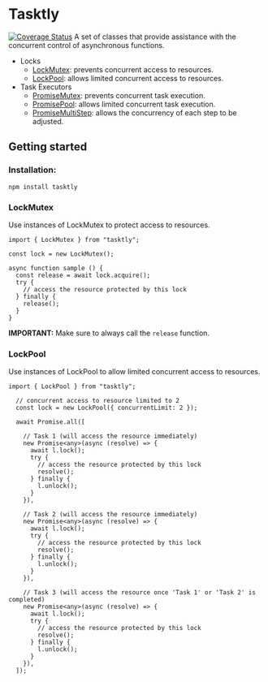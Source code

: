 # Tasktly
[![Coverage Status](https://coveralls.io/repos/github/alan-plus/tasktly/badge.svg?branch=development)](https://coveralls.io/github/alan-plus/tasktly?branch=development)
A set of classes that provide assistance with the concurrent control of asynchronous functions.
- Locks
  - [LockMutex](#LockMutex): prevents concurrent access to resources.
  - [LockPool](#LockPool): allows limited concurrent access to resources.
- Task Executors
  - [PromiseMutex](#PromiseMutex): prevents concurrent task execution.
  - [PromisePool](#PromisePool): allows limited concurrent task execution.
  - [PromiseMultiStep](#PromiseMultiStep): allows the concurrency of each step to be adjusted.

## Getting started
### Installation:
```
npm install tasktly
```

### LockMutex
Use instances of LockMutex to protect access to resources.
```
import { LockMutex } from "tasktly";

const lock = new LockMutex();

async function sample () {
  const release = await lock.acquire();
  try {
    // access the resource protected by this lock
  } finally {
    release();
  }
}
```
**IMPORTANT:** Make sure to always call the `release` function.
### LockPool
Use instances of LockPool to allow limited concurrent access to resources.

```
import { LockPool } from "tasktly";

  // concurrent access to resource limited to 2
  const lock = new LockPool({ concurrentLimit: 2 }); 

  await Promise.all([
    
    // Task 1 (will access the resource immediately)
    new Promise<any>(async (resolve) => {
      await l.lock();
      try {
        // access the resource protected by this lock
        resolve();
      } finally {
        l.unlock();
      }
    }),

    // Task 2 (will access the resource immediately)
    new Promise<any>(async (resolve) => {
      await l.lock();
      try {
        // access the resource protected by this lock
        resolve();
      } finally {
        l.unlock();
      }
    }),

    // Task 3 (will access the resource once 'Task 1' or 'Task 2' is completed)
    new Promise<any>(async (resolve) => {
      await l.lock();
      try {
        // access the resource protected by this lock
        resolve();
      } finally {
        l.unlock();
      }
    }),
  ]);
```